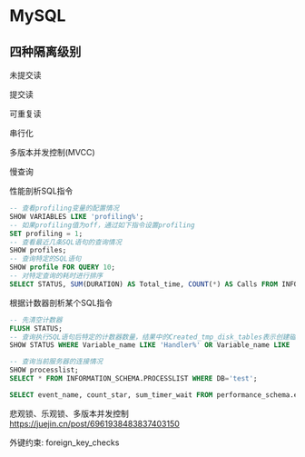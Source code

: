 # MySQL

## 四种隔离级别
未提交读

提交读

可重复读

串行化


多版本并发控制(MVCC)

慢查询




性能剖析SQL指令
```sql
-- 查看profiling变量的配置情况
SHOW VARIABLES LIKE 'profiling%';
-- 如果profiling值为off，通过如下指令设置profiling
SET profiling = 1;
-- 查看最近几条SQL语句的查询情况
SHOW profiles;
-- 查询特定的SQL语句
SHOW profile FOR QUERY 10;
-- 对特定查询的耗时进行排序
SELECT STATUS, SUM(DURATION) AS Total_time, COUNT(*) AS Calls FROM INFORMATION_SCHEMA.PROFILING WHERE QUERY_ID = 1 GROUP BY STATE ORDER BY Total_time DESC;
```
根据计数器剖析某个SQL指令
```sql
-- 先清空计数器
FLUSH STATUS;
-- 查询执行SQL语句后特定的计数器数量，结果中的Created_tmp_disk_tables表示创建磁盘表的次数，Handler_read_rnd表示查询无索引的次数
SHOW STATUS WHERE Variable_name LIKE 'Handler%' OR Variable_name LIKE 'Created%';
```

```sql
-- 查询当前服务器的连接情况
SHOW processlist;
SELECT * FROM INFORMATION_SCHEMA.PROCESSLIST WHERE DB='test';

SELECT event_name, count_star, sum_timer_wait FROM performance_schema.events_waits_summary_global_by_event_name ORDER BY sum_timer_wait DESC LIMIT 5;
```


悲观锁、乐观锁、多版本并发控制
https://juejin.cn/post/6961938483837403150

外键约束: foreign_key_checks